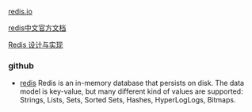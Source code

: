 [redis.io](http://redis.io/topics/data-types-intro#strings)

[redis中文官方文档](http://www.redis.cn/)

[Redis 设计与实现](http://redisbook.com/)

### github
- [redis](https://github.com/antirez/redis) Redis is an in-memory database that persists on disk. The data model is key-value, but many different kind of values are supported: Strings, Lists, Sets, Sorted Sets, Hashes, HyperLogLogs, Bitmaps.

